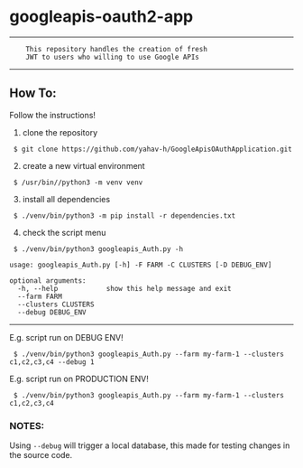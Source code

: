 # googleapis-oauth2-app

***

```text
    This repository handles the creation of fresh 
    JWT to users who willing to use Google APIs    
```
*** 
## How To:
Follow the instructions!


1.  clone the repository
```shell
 $ git clone https://github.com/yahav-h/GoogleApisOAuthApplication.git
```
2. create a new virtual environment
```shell
 $ /usr/bin//python3 -m venv venv
```
3. install all dependencies
```shell
 $ ./venv/bin/python3 -m pip install -r dependencies.txt
```
4. check the script menu
```shell
 $ ./venv/bin/python3 googleapis_Auth.py -h
 
usage: googleapis_Auth.py [-h] -F FARM -C CLUSTERS [-D DEBUG_ENV]

optional arguments:
  -h, --help            show this help message and exit
  --farm FARM
  --clusters CLUSTERS
  --debug DEBUG_ENV
```
***
E.g. script run on DEBUG ENV!
```shell
 $ ./venv/bin/python3 googleapis_Auth.py --farm my-farm-1 --clusters c1,c2,c3,c4 --debug 1
```
E.g. script run on PRODUCTION ENV!
```shell
 $ ./venv/bin/python3 googleapis_Auth.py --farm my-farm-1 --clusters c1,c2,c3,c4
```

### NOTES:
Using `--debug` will trigger a local database, this made for testing changes in the source code.
